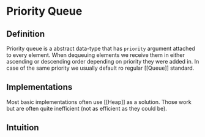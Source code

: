 # Priority Queue
## Definition
Priority queue is a abstract data-type that has `priority` argument attached to every element. When dequeuing elements we receive them in either ascending or descending order depending on priority they were added in. In case of the same priority we usually default ro regular [[Queue]] standard.

## Implementations
Most basic implementations often use [[Heap]] as a solution. Those work but are often quite inefficient (not as efficient as they could be). 

## Intuition
